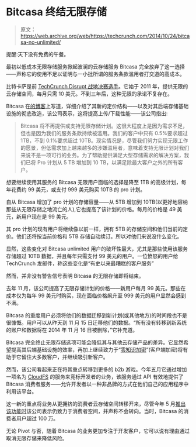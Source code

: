 # Bitcasa 终结无限存储

> 原文：<https://web.archive.org/web/https://techcrunch.com/2014/10/24/bitcasa-no-unlimited/>

提醒:天下没有免费的午餐。

最初以低成本无限存储服务掀起波澜的云存储服务 Bitcasa 完全放弃了这一选择——声称它的使用不足以证明与一小批所谓的服务条款滥用者打交道的高成本。

比特卡萨是前 [TechCrunch Disrupt 战地决赛选手](https://web.archive.org/web/20230324224147/https://techcrunch.com/2011/09/12/with-bitcasa-the-entire-cloud-is-your-hard-drive-for-only-10-per-month/)。它始于 2011 年，提供无限的云存储空间，每月只需 10 美元。不到三年后，这种无限的承诺不复存在。

Bitcasa 在[的博客](https://web.archive.org/web/20230324224147/http://blog.bitcasa.com/2014/10/23/important-we-are-upgrading-storage-infrastructure-and-need-you-to-take-action/)上写道，详细介绍了其新的定价结构——以及对其后端存储基础设施的彻底改造，该公司表示，这将提高上传/下载性能——该公司指出:

> Bitcasa 将不再提供或支持无限存储计划。这很大程度上是因为需求不足，但也是因为我们的服务条款持续被滥用。我们的客户中只有 0.5%要求超过 1TB，不到 0.1%要求超过 10TB。现实情况是，尽管我们努力实现无限工作的愿景，但低需求加上越来越多的涉嫌滥用者，意味着支持无限计划对我们来说不是一项可行的业务。为了帮助提供满足大型存储需求的解决方案，我们已将 Pro 计划从 5 TB 增加到 10 TB，以满足除最大客户之外的所有客户。

想要继续使用其服务的 Bitcasa 无限用户面临的选择是降至 1TB 的高级计划，每年花费约 99 美元，或支付 999 美元购买 10TB 的 pro 计划。

自从 Bitcasa 增加了 pro 计划的存储容量——从 5TB 增加到 10TB(以更好地容纳那些从无限存储之地流亡的人),它也提高了该计划的价格。每月的价格是 49 美元，新用户现在是 99 美元。

其 pro 计划的现有用户将继续像以前一样，拥有 5TB 的存储空间和他们当前的定价。他们还将按当前价格和 5TB 存储自动续订。所以对他们来说没什么变化。

显然，这些变化对 Bitcasa unlimited 用户的破坏性最大，尤其是那些使用该服务存储超过 10TB 数据，并且每年只需支付 99 美元的用户。一位愤怒的用户给 TechCrunch 发邮件，称这些变化是“有史以来最糟糕的客户服务”

然而，并非没有警告信号表明 Bitcasa 的无限存储即将结束。

去年 11 月，该公司提高了无限存储计划的价格——新用户每月 99 美元。那些在成本仅为每年 99 美元时购买，现在面临价格飙升至 999 美元的用户显然会感到不满。

Bitcasa 的重度用户必须将他们的数据迁移到新计划(或其他地方)的时间段也不是很慷慨。用户可以从昨天到 11 月 15 日迁移他们的数据。“所有没有转移到新系统的账户和数据将在 2014 年 11 月 16 日被删除，”它补充道。

Bitcasa 完全终止无限存储选项可能会降低其与其他云存储产品的差异。它显然希望提高其后端基础设施的效率，再加上继续致力于“[零知识加密](https://web.archive.org/web/20230324224147/https://support.bitcasa.com/hc/en-us/articles/202210798)”(客户端加密)将有助于它留住大多数客户，并继续吸引新客户。

然而，该公司看起来正在将其重点转移到更多的 b2b 游戏。今年五月它通过增加一项名为 [CloudFS](https://web.archive.org/web/20230324224147/https://www.bitcasa.com/platform/cloudfs-apis) 的服务来竞标开发者的业务，该服务通过 API 有效地提供了 Bitcasa 消费者服务——允许开发者以一种非品牌的方式在他们自己的应用程序中利用该平台。

这一新的重点将业务从更拥挤的消费者云存储空间转移开来，尽管今年 5 月[推出该功能时](https://web.archive.org/web/20230324224147/https://techcrunch.com/2014/05/06/bitcasa-debuts-cloudfs-an-icloud-in-a-box-for-developers/)该公司表示仍致力于消费者空间，并声称不会转向。当时，Bitcasa 的消费者用户超过 100 万。

无论 Pivot 与否，随着 Bitcasa 的业务更加专注于开发客户，它可以说有理由通过取消无限存储来降低风险。